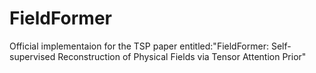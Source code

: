 # FieldFormer
Official implementaion for the TSP paper entitled:"FieldFormer: Self-supervised Reconstruction of Physical Fields via Tensor Attention Prior"
